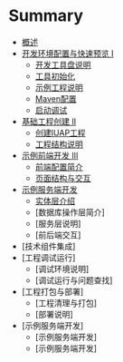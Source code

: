 # Summary

* [概述](README.md)
* [开发环境配置与快速预览 I](part1/README.md)
   * [开发工具盘说明](part1/writing.md)
   * [工具初始化](part1/gitbook.md)
   * [示例工程说明](part1/shiligongchengmd.md)
   * [Maven配置](part1/mavenpei_zhi.md)
   * [启动调试](part1/qi_dong_diao_shi.md)
* [基础工程创建 II](part2/README.md)
   * [创建IUAP工程](part2/chuang_jian_iuap_gong_cheng.md)
   * [工程结构说明]()
* [示例前端开发 III]()
   * [前端配置简介]()
   * [页面结构与交互]()
* [示例服务端开发]()
   * [实体层介绍]()
   * [数据库操作层简介]
   * [服务层说明]
   * [前后端交互]
* [技术组件集成]
* [工程调试运行]
   * [调试环境说明]
   * [调试运行与问题查找]
* [工程打包与部署]
   * [工程清理与打包]
   * [部署说明]
* [示例服务端开发]
   * [示例服务端开发]
   * [示例服务端开发]